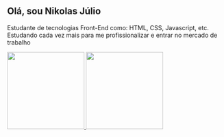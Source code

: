 ## Olá, sou Nikolas Júlio

Estudante de tecnologias Front-End como: HTML, CSS, Javascript, etc. Estudando cada vez mais para me profissionalizar e entrar no mercado de trabalho

 <a href="https://github.com/TorchHollow">
  <img height="180em" src="https://github-readme-stats.vercel.app/api?username=rafaballerini&show_icons=true&theme=dracula&include_all_commits=true&count_private=true"/>
  <img height="180em" src="https://github-readme-stats.vercel.app/api/top-langs/?username=rafaballerini&layout=compact&langs_count=7&theme=dracula"/>
</div>
